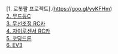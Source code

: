 
[1. 로봇팔 프로젝트].(https://goo.gl/yyKFHm)<br>
[2. 무드등C](https://goo.gl)<br>
[3. 무선조정 RC카](https://goo.gl)<br>
[4. 자이로센서 RC카](https://goo.gl)<br>
[5. 코딩드론](https://google.com/view/jhy123)<br>
[6. EV3](https://google.com/view/dongjunyoung)<br>
